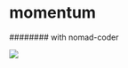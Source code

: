 # momentum
######## with nomad-coder


<a href="https://oopopop.github.io/webpractice/"><img src="https://img.shields.io/badge/HTML5-e34f26??style=flat-square&logo=appveyor&logoColor=ffffff"/></a>
